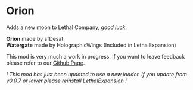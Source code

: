 # Orion
Adds a new moon to Lethal Company, _good luck_.

**Orion** made by sfDesat  
**Watergate** made by HolographicWings (Included in LethalExpansion)

This mod is very much a work in progress. If you want to leave feedback please refer to our [Github Page](https://github.com/sfDesat/Orion).

_! This mod has just been updated to use a new loader. If you update from v0.0.7 or lower please reinstall LethalExpansion !_
